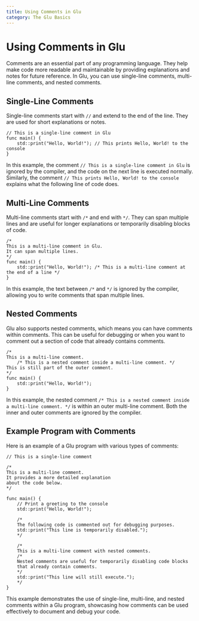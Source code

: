 ```yaml
---
title: Using Comments in Glu
category: The Glu Basics
---
```


# Using Comments in Glu

Comments are an essential part of any programming language. They help make code more readable and maintainable by providing explanations and notes for future reference. In Glu, you can use single-line comments, multi-line comments, and nested comments.

## Single-Line Comments

Single-line comments start with `//` and extend to the end of the line. They are used for short explanations or notes.

```glu
// This is a single-line comment in Glu
func main() {
    std::print("Hello, World!"); // This prints Hello, World! to the console
}
```

In this example, the comment `// This is a single-line comment in Glu` is ignored by the compiler, and the code on the next line is executed normally. Similarly, the comment `// This prints Hello, World! to the console` explains what the following line of code does.

## Multi-Line Comments

Multi-line comments start with `/*` and end with `*/`. They can span multiple lines and are useful for longer explanations or temporarily disabling blocks of code.

```glu
/*
This is a multi-line comment in Glu.
It can span multiple lines.
*/
func main() {
    std::print("Hello, World!"); /* This is a multi-line comment at the end of a line */
}
```

In this example, the text between `/*` and `*/` is ignored by the compiler, allowing you to write comments that span multiple lines.

## Nested Comments

Glu also supports nested comments, which means you can have comments within comments. This can be useful for debugging or when you want to comment out a section of code that already contains comments.

```glu
/*
This is a multi-line comment.
    /* This is a nested comment inside a multi-line comment. */
This is still part of the outer comment.
*/
func main() {
    std::print("Hello, World!");
}
```

In this example, the nested comment `/* This is a nested comment inside a multi-line comment. */` is within an outer multi-line comment. Both the inner and outer comments are ignored by the compiler.

## Example Program with Comments

Here is an example of a Glu program with various types of comments:

```glu
// This is a single-line comment

/*
This is a multi-line comment.
It provides a more detailed explanation
about the code below.
*/

func main() {
    // Print a greeting to the console
    std::print("Hello, World!");

    /*
    The following code is commented out for debugging purposes.
    std::print("This line is temporarily disabled.");
    */

    /*
    This is a multi-line comment with nested comments.
    /*
    Nested comments are useful for temporarily disabling code blocks
    that already contain comments.
    */
    std::print("This line will still execute.");
    */
}
```

This example demonstrates the use of single-line, multi-line, and nested comments within a Glu program, showcasing how comments can be used effectively to document and debug your code.
